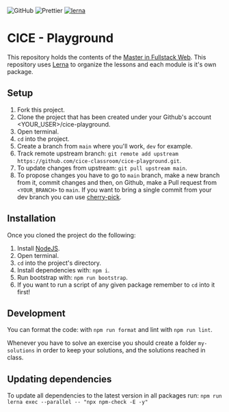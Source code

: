 ![GitHub](https://img.shields.io/github/license/cice-classroom/cice-playground)
![Prettier](https://img.shields.io/badge/code_style-prettier-ff69b4.svg?style=flat-square)
[![lerna](https://img.shields.io/badge/maintained%20with-lerna-cc00ff.svg)](https://lerna.js.org/)

# CICE - Playground

This repository holds the contents of the [Master in Fullstack Web](https://www.cice.es/master-desarrollo-web-full-stack/). This repository uses [Lerna](https://github.com/lerna/lerna) to organize the lessons and each module is it's own package.

## Setup

1. Fork this project.
2. Clone the project that has been created under your Github's account <YOUR_USER>/cice-playground.
3. Open terminal.
4. `cd` into the project.
5. Create a branch from `main` where you'll work, `dev` for example.
6. Track remote upstream branch: `git remote add upstream https://github.com/cice-classroom/cice-playground.git`.
7. To update changes from upstream: `git pull upstream main`.
8. To propose changes you have to go to `main` branch, make a new branch from it, commit changes and then, on Github, make a Pull request from `<YOUR_BRANCH>` to `main`. If you want to bring a single commit from your dev branch you can use [cherry-pick](https://git-scm.com/docs/git-cherry-pick).

## Installation

Once you cloned the project do the following:

1. Install [NodeJS](https://nodejs.org/).
2. Open terminal.
3. `cd` into the project's directory.
4. Install dependencies with: `npm i`.
5. Run bootstrap with: `npm run bootstrap`.
6. If you want to run a script of any given package remember to `cd` into it first!

## Development

You can format the code: with `npm run format` and lint with `npm run lint`.

Whenever you have to solve an exercise you should create a folder `my-solutions` in order to keep your solutions, and the solutions reached in class.

## Updating dependencies

To update all dependencies to the latest version in all packages run: `npm run lerna exec --parallel -- "npx npm-check -E -y"`
